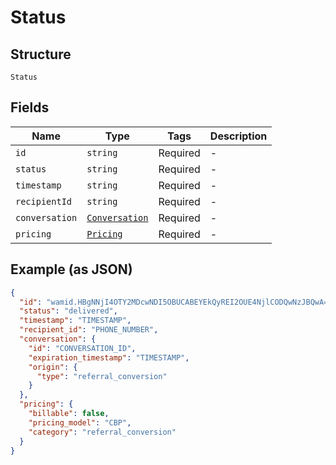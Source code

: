
# Status

## Structure

`Status`

## Fields

| Name | Type | Tags | Description |
|  --- | --- | --- | --- |
| `id` | `string` | Required | - |
| `status` | `string` | Required | - |
| `timestamp` | `string` | Required | - |
| `recipientId` | `string` | Required | - |
| `conversation` | [`Conversation`](../../doc/models/conversation.md) | Required | - |
| `pricing` | [`Pricing`](../../doc/models/pricing.md) | Required | - |

## Example (as JSON)

```json
{
  "id": "wamid.HBgNNjI4OTY2MDcwNDI5OBUCABEYEkQyREI2OUE4NjlCODQwNzJBQwA=",
  "status": "delivered",
  "timestamp": "TIMESTAMP",
  "recipient_id": "PHONE_NUMBER",
  "conversation": {
    "id": "CONVERSATION_ID",
    "expiration_timestamp": "TIMESTAMP",
    "origin": {
      "type": "referral_conversion"
    }
  },
  "pricing": {
    "billable": false,
    "pricing_model": "CBP",
    "category": "referral_conversion"
  }
}
```

